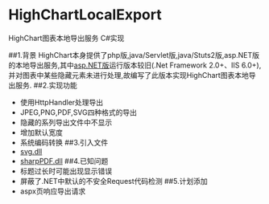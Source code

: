 # HighChartLocalExport
HighChart图表本地导出服务 C#实现

##1.背景
HighChart本身提供了php版,java/Servlet版,java/Stuts2版,asp.NET版的本地导出服务,其中[asp.NET版](https://github.com/hcharts/Highcharts_Export_.Net)运行版本较旧(.Net Framework 2.0+、IIS 6.0+),
并对图表中某些隐藏元素未进行处理,故编写了此版本实现HighChart图表本地导出服务.
##2.实现功能
- 使用HttpHandler处理导出
- JPEG,PNG,PDF,SVG四种格式的导出
- 隐藏的系列导出文件中不显示
- 增加默认宽度
- 系统编码转换
##3.引入文件
- [svg.dll](http://svg.codeplex.com/)
- [sharpPDF.dll](http://sharppdf.sourceforge.net/index.html)
##4.已知问题
- 标题过长时可能出现显示错误
- 屏蔽了.NET中默认的不安全Request代码检测
##5.计划添加
- aspx页响应导出请求
